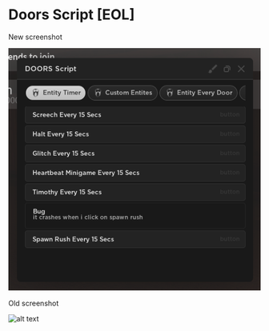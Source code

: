 # Doors Script [EOL]
New screenshot

![alt text](https://github.com/SindubsMini/doors-script/blob/main/preview.png)

Old screenshot

![alt text](https://media.discordapp.net/attachments/975183481720156180/1038103937179467867/preview.png)
